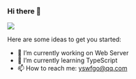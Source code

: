 ### Hi there 👋
![](https://github-readme-stats.vercel.app/api?username=yswf)


Here are some ideas to get you started:

- 🔭 I’m currently working on Web Server
- 🌱 I’m currently learning TypeScript
- 📫 How to reach me: yswfgo@qq.com
